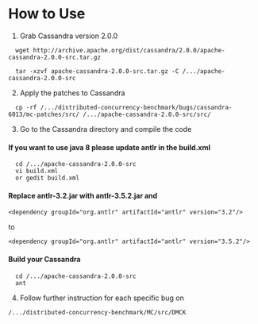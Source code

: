 # How to Use
1. Grab Cassandra version 2.0.0
```
  wget http://archive.apache.org/dist/cassandra/2.0.0/apache-cassandra-2.0.0-src.tar.gz

  tar -xzvf apache-cassandra-2.0.0-src.tar.gz -C /.../apache-cassandra-2.0.0-src
```

2. Apply the patches to Cassandra
```
  cp -rf /.../distributed-concurrency-benchmark/bugs/cassandra-6013/mc-patches/src/ /.../apache-cassandra-2.0.0-src/src/
```

3. Go to the Cassandra directory and compile the code
#### If you want to use java 8 please update antlr in the build.xml

```
  cd /.../apache-cassandra-2.0.0-src
  vi build.xml 
  or gedit build.xml 
```
#### Replace antlr-3.2.jar with antlr-3.5.2.jar and
```
<dependency groupId="org.antlr" artifactId="antlr" version="3.2"/>
```
to
```
<dependency groupId="org.antlr" artifactId="antlr" version="3.5.2"/> 
```
#### Build your Cassandra
```
  cd /.../apache-cassandra-2.0.0-src
  ant
```

4. Follow further instruction for each specific bug on
```
/.../distributed-concurrency-benchmark/MC/src/DMCK 
```

